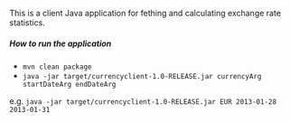 This is a client Java application for fething and calculating exchange rate statistics.

##### How to run the application

* `mvn clean package`
* `java -jar target/currencyclient-1.0-RELEASE.jar currencyArg startDateArg endDateArg`

e.g. `java -jar target/currencyclient-1.0-RELEASE.jar EUR 2013-01-28 2013-01-31`